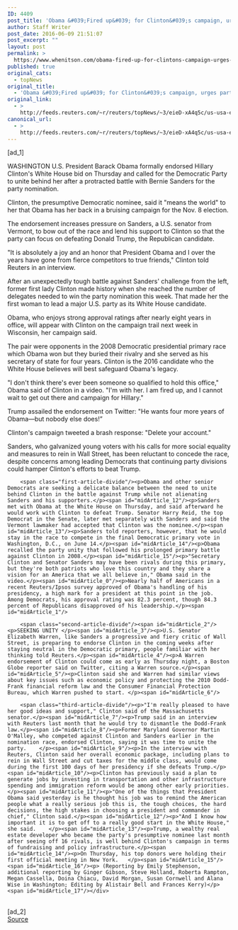 ```yaml
---
ID: 4409
post_title: 'Obama &#039;Fired up&#039; for Clinton&#039;s campaign, urges party unity'
author: Staff Writer
post_date: 2016-06-09 21:51:07
post_excerpt: ""
layout: post
permalink: >
  https://www.whenitson.com/obama-fired-up-for-clintons-campaign-urges-party-unity/
published: true
original_cats:
  - topNews
original_title:
  - 'Obama &#039;Fired up&#039; for Clinton&#039;s campaign, urges party unity'
original_link:
  - >
    http://feeds.reuters.com/~r/reuters/topNews/~3/eieD-xA4q5c/us-usa-election-sanders-whitehouse-idUSKCN0YV1UB
canonical_url:
  - >
    http://feeds.reuters.com/~r/reuters/topNews/~3/eieD-xA4q5c/us-usa-election-sanders-whitehouse-idUSKCN0YV1UB
---
```

 [ad_1]
<br><div id="articleText">
<span id="midArticle_start"/>

<span id="midArticle_0"/><span class="focusParagraph" readability="4"><p><span class="articleLocation">WASHINGTON</span> U.S. President Barack Obama formally endorsed Hillary Clinton's White House bid on Thursday and called for the Democratic Party  to unite behind her after a protracted battle with Bernie Sanders for the party nomination.</p></span><span id="midArticle_1"/><p>Clinton, the presumptive Democratic nominee, said it "means the world" to her that Obama has her back in a bruising campaign for the Nov. 8 election. </p><span id="midArticle_2"/><p>The endorsement increases pressure on Sanders, a U.S. senator from Vermont, to bow out of the race and lend his support to Clinton so that the party can focus on defeating Donald Trump, the Republican candidate.</p><span id="midArticle_3"/><p>"It is absolutely a joy and an honor that President Obama and I over the years have gone from fierce competitors to true friends," Clinton told Reuters in an interview.</p><span id="midArticle_4"/><p>After an unexpectedly tough battle against Sanders' challenge from the left, former first lady Clinton made history when she reached the number of delegates needed to win the party nomination this week. That made her the first woman to lead a major U.S. party as its White House candidate.</p><span id="midArticle_5"/><p>Obama, who enjoys strong approval ratings after nearly eight years in office, will appear with Clinton on the campaign trail next week in Wisconsin, her campaign said.</p><span id="midArticle_6"/><p>The pair were opponents in the 2008 Democratic presidential primary race which Obama won but they buried their rivalry and she served as his secretary of state for four years. Clinton is the 2016 candidate who the White House believes will best safeguard Obama's legacy.</p><span id="midArticle_7"/><p>"I don't think there's ever been someone so qualified to hold this office," Obama said of Clinton in a video. "I'm with her. I am fired up, and I cannot wait to get out there and campaign for Hillary." </p><span id="midArticle_8"/><p>Trump assailed the endorsement on Twitter: "He wants four more years of Obama—but nobody else does!” </p><span id="midArticle_9"/><p>Clinton's campaign tweeted a brash response: "Delete your account."</p><span id="midArticle_10"/><p>Sanders, who galvanized young voters with his calls for more social equality and measures to rein in Wall Street, has been reluctant to concede the race, despite concerns among leading Democrats that continuing party divisions could hamper Clinton's efforts to beat Trump.</p><span id="midArticle_11"/>
        
        <span class="first-article-divide"/><p>Obama and other senior Democrats are seeking a delicate balance between the need to unite behind Clinton in the battle against Trump while not alienating Sanders and his supporters.</p><span id="midArticle_12"/><p>Sanders met with Obama at the White House on Thursday, and said afterward he would work with Clinton to defeat Trump. Senator Harry Reid, the top Democrat in the Senate, later met separately with Sanders and said the Vermont lawmaker had accepted that Clinton was the nominee.</p><span id="midArticle_13"/><p>Sanders told reporters, however, that he would stay in the race to compete in the final Democratic primary vote in Washington, D.C., on June 14.</p><span id="midArticle_14"/><p>Obama recalled the party unity that followed his prolonged primary battle against Clinton in 2008.</p><span id="midArticle_15"/><p>"Secretary Clinton and Senator Sanders may have been rivals during this primary, but they're both patriots who love this country and they share a vision for an America that we all believe in," Obama said in the video.</p><span id="midArticle_0"/><p>Nearly half of Americans in a recent Reuters/Ipsos survey approved of Obama's handling of his presidency, a high mark for a president at this point in the job. Among Democrats, his approval rating was 82.3 percent, though 84.3 percent of Republicans disapproved of his leadership.</p><span id="midArticle_1"/>
        
        <span class="second-article-divide"/><span id="midArticle_2"/><p>SEEKING UNITY </p><span id="midArticle_3"/><p>U.S. Senator Elizabeth Warren, like Sanders a progressive and fiery critic of Wall Street, is preparing to endorse Clinton in the coming weeks after staying neutral in the Democratic primary, people familiar with her thinking told Reuters.</p><span id="midArticle_4"/><p>A Warren endorsement of Clinton could come as early as Thursday night, a Boston Globe reporter said on Twitter, citing a Warren source.</p><span id="midArticle_5"/><p>Clinton said she and Warren had similar views about key issues such as economic policy and protecting the 2010 Dodd-Frank financial reform law and the Consumer Financial Protection Bureau, which Warren pushed to start. </p><span id="midArticle_6"/>
        
        <span class="third-article-divide"/><p>"I'm really pleased to have her good ideas and support," Clinton said of the Massachusetts senator.</p><span id="midArticle_7"/><p>Trump said in an interview with Reuters last month that he would try to dismantle the Dodd-Frank law.</p><span id="midArticle_8"/><p>Former Maryland Governor Martin O'Malley, who competed against Clinton and Sanders earlier in the nomination race, endorsed Clinton, saying it was time to unite the party.    </p><span id="midArticle_9"/><p>In the interview with Reuters, Clinton said her overall economic package, including plans to rein in Wall Street and cut taxes for the middle class, would come during the first 100 days of her presidency if she defeats Trump.</p><span id="midArticle_10"/><p>Clinton has previously said a plan to generate jobs by investing in transportation and other infrastructure spending and immigration reform would be among other early priorities.</p><span id="midArticle_11"/><p>"One of the things that President Obama said yesterday is he thought his job was to remind the American people what a really serious job this is, the tough choices, the hard decisions, the high stakes in choosing a president and commander in chief," Clinton said.</p><span id="midArticle_12"/><p>"And I know how important it is to get off to a really good start in the White House," she said.    </p><span id="midArticle_13"/><p>Trump, a wealthy real estate developer who became the party's presumptive nominee last month after seeing off 16 rivals, is well behind Clinton's campaign in terms of fundraising and policy infrastructure.</p><span id="midArticle_14"/><p>On Thursday, his top donors were holding their first official meeting in New York.   </p><span id="midArticle_15"/><span id="midArticle_16"/><p> (Reporting by Emily Stephenson, additional reporting by Ginger Gibson, Steve Holland, Roberta Rampton, Megan Cassella, Doina Chiacu, David Morgan, Susan Cornwell and Alana Wise in Washington; Editing by Alistair Bell and Frances Kerry)</p><span id="midArticle_17"/></div>
<br>[ad_2]
<br><a href="http://feeds.reuters.com/~r/reuters/topNews/~3/eieD-xA4q5c/us-usa-election-sanders-whitehouse-idUSKCN0YV1UB">Source </a>